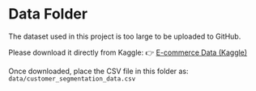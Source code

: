 # Data Folder

The dataset used in this project is too large to be uploaded to GitHub.

Please download it directly from Kaggle:
👉 [E-commerce Data (Kaggle)](https://www.kaggle.com/datasets/carrie1/ecommerce-data)

Once downloaded, place the CSV file in this folder as:
`data/customer_segmentation_data.csv`
